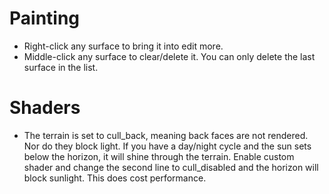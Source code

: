 # Painting

* Right-click any surface to bring it into edit more.
* Middle-click any surface to clear/delete it. You can only delete the last surface in the list.


# Shaders

* The terrain is set to cull_back, meaning back faces are not rendered. Nor do they block light. If you have a day/night cycle and the sun sets below the horizon, it will shine through the terrain. Enable custom shader and change the second line to cull_disabled and the horizon will block sunlight. This does cost performance.